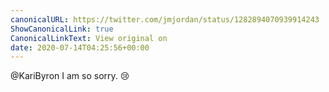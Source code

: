 ```yaml
---
canonicalURL: https://twitter.com/jmjordan/status/1282894070939914243
ShowCanonicalLink: true
CanonicalLinkText: View original on
date: 2020-07-14T04:25:56+00:00
---
```

@KariByron I am so sorry. 😢